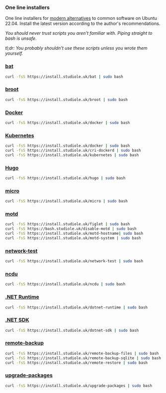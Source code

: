 
### One line installers

One line installers for [modern alternatives](https://github.com/ibraheemdev/modern-unix) to common software on Ubuntu 22.04. Install the latest version according to the author's recommendations.

*You should never trust scripts you aren't familiar with. Piping straight to bash is unsafe.*

*tl;dr: You probably shouldn't use these scripts unless you wrote them yourself.*

### [bat](https://github.com/sharkdp/bat)

``` bash
curl -fsS https://install.studiole.uk/bat | sudo bash
```

### [broot](https://dystroy.org/broot/)

``` bash
curl -fsS https://install.studiole.uk/broot | sudo bash
```

### [Docker](https://www.docker.com/)

``` bash
curl -fsS https://install.studiole.uk/docker | sudo bash
```

### [Kubernetes](https://kubernetes.io/)

``` bash
curl -fsS https://install.studiole.uk/docker | sudo bash
curl -fsS https://install.studiole.uk/cri-dockerd | sudo bash
curl -fsS https://install.studiole.uk/kubernetes | sudo bash
```

### [Hugo](https://gohugo.io/)

``` bash
curl -fsS https://install.studiole.uk/hugo | sudo bash
```

### [micro](https://micro-editor.github.io/)

``` bash
curl -fsS https://install.studiole.uk/micro | sudo bash
```

### [motd](https://github.com/StudioLE/Bash#disable-motd)

``` bash
curl -fsS https://install.studiole.uk/figlet | sudo bash
curl -fsS https://bash.studiole.uk/disable-motd | sudo bash
curl -fsS https://install.studiole.uk/motd-hostname| sudo bash
curl -fsS https://install.studiole.uk/motd-system | sudo bash
```

### [network-test](https://github.com/StudioLE/Bash#network-test)

``` bash
curl -fsS https://install.studiole.uk/network-test | sudo bash
```

### [ncdu](https://dev.yorhel.nl/ncdu)

``` bash
curl -fsS https://install.studiole.uk/ncdu | sudo bash
```

### [.NET Runtime](https://learn.microsoft.com/en-us/dotnet/core/install/linux-ubuntu)

``` bash
curl -fsS https://install.studiole.uk/dotnet-runtime | sudo bash
```

### [.NET SDK](https://learn.microsoft.com/en-us/dotnet/core/install/linux-ubuntu)

``` bash
curl -fsS https://install.studiole.uk/dotnet-sdk | sudo bash
```

### [remote-backup](https://github.com/StudioLE/Bash#remote-backup-files)

``` bash
curl -fsS https://install.studiole.uk/remote-backup-files | sudo bash
curl -fsS https://install.studiole.uk/remote-backup-sqlite | sudo bash
curl -fsS https://install.studiole.uk/remote-restore | sudo bash
```

### [upgrade-packages](https://github.com/StudioLE/Bash#upgrade-packages)

``` bash
curl -fsS https://install.studiole.uk/upgrade-packages | sudo bash
```